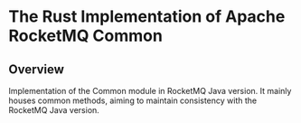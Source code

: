 # The Rust Implementation of Apache RocketMQ Common

## Overview

Implementation of the Common module in RocketMQ Java version. It mainly houses common methods, aiming to maintain consistency with the RocketMQ Java version.
